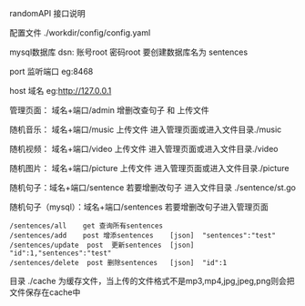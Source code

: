 randomAPI  接口说明

配置文件 ./workdir/config/config.yaml

mysql数据库 dsn: 账号root 密码root  要创建数据库名为 sentences

port 监听端口  eg:8468

host 域名   eg:http://127.0.0.1   



管理页面：  域名+端口/admin  增删改查句子 和 上传文件

随机音乐： 域名+端口/music   上传文件 进入管理页面或进入文件目录./music

随机视频： 域名+端口/video   上传文件 进入管理页面或进入文件目录./video

随机图片： 域名+端口/picture   上传文件 进入管理页面或进入文件目录./picture

随机句子：域名+端口/sentence   若要增删改句子 进入文件目录 ./sentence/st.go

随机句子（mysql）：域名+端口/sentences   若要增删改句子进入管理页面



```
/sentences/all    get 查询所有sentences  
/sentences/add    post 增添sentences    [json]  "sentences":"test"
/sentences/update  post  更新sentences  [json]  "id":1,"sentences":"test"
/sentences/delete  post 删除sentences   [json]  "id":1
```



目录 ./cache 为缓存文件，当上传的文件格式不是mp3,mp4,jpg,jpeg,png则会把文件保存在cache中

